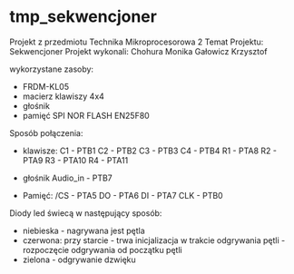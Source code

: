 # tmp_sekwencjoner

Projekt z przedmiotu Technika Mikroprocesorowa 2
Temat Projektu:
  Sekwencjoner
Projekt wykonali:
  Chohura Monika
  Gałowicz Krzysztof

wykorzystane zasoby:
-  FRDM-KL05
-  macierz klawiszy 4x4
-  głośnik
-  pamięć SPI NOR FLASH EN25F80

Sposób połączenia:

-  klawisze:
    C1 - PTB1
    C2 - PTB2
    C3 - PTB3
    C4 - PTB4
    R1 - PTA8
    R2 - PTA9
    R3 - PTA10
    R4 - PTA11
    
-  głośnik 
    Audio_in - PTB7
    
-  Pamięć:
    /CS - PTA5
    DO - PTA6
    DI - PTA7
    CLK - PTB0
    
Diody led świecą w następujący sposób:

-  niebieska - nagrywana jest pętla
-  czerwona:
     przy starcie - trwa inicjalizacja
     w trakcie odgrywania pętli - rozpoczęcie odgrywania od początku pętli
-  zielona - odgrywanie dzwięku
